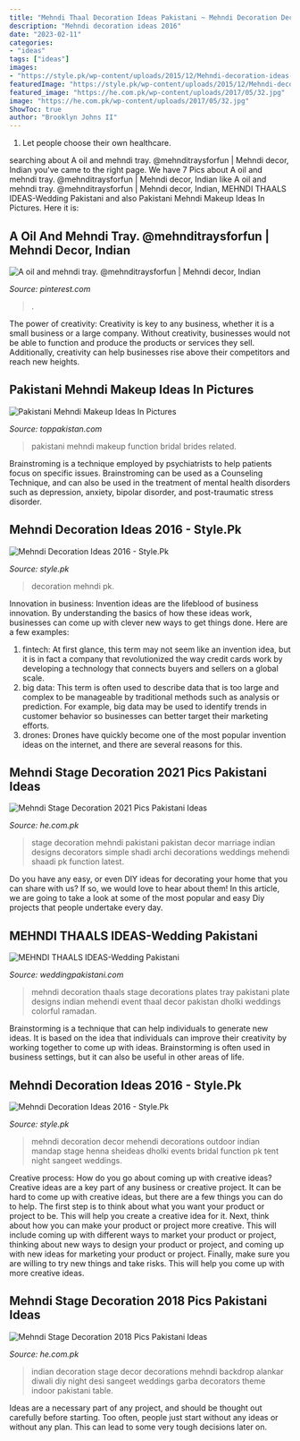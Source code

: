 ```yaml
---
title: "Mehndi Thaal Decoration Ideas Pakistani ~ Mehndi Decoration Decor Mehendi Decorations Outdoor Indian Mandap Stage Henna Sheideas Dholki Events Bridal Function Pk Tent Night Sangeet Weddings"
description: "Mehndi decoration ideas 2016"
date: "2023-02-11"
categories:
- "ideas"
tags: ["ideas"]
images:
- "https://style.pk/wp-content/uploads/2015/12/Mehndi-decoration-ideas-2016-indoor.jpg"
featuredImage: "https://style.pk/wp-content/uploads/2015/12/Mehndi-decoration-ideas-2016-indoor.jpg"
featured_image: "https://he.com.pk/wp-content/uploads/2017/05/32.jpg"
image: "https://he.com.pk/wp-content/uploads/2017/05/32.jpg"
ShowToc: true
author: "Brooklyn Johns II"
---
```



1. Let people choose their own healthcare.

	

		
searching about A oil and mehndi tray. @mehnditraysforfun | Mehndi decor, Indian you've came to the right page. We have 7 Pics about A oil and mehndi tray. @mehnditraysforfun | Mehndi decor, Indian like A oil and mehndi tray. @mehnditraysforfun | Mehndi decor, Indian, MEHNDI THAALS IDEAS-Wedding Pakistani and also Pakistani Mehndi Makeup Ideas In Pictures. Here it is:
		
    
## A Oil And Mehndi Tray. @mehnditraysforfun | Mehndi Decor, Indian

<img loading=lazy src="https://i.pinimg.com/originals/e8/94/2f/e8942f377090a995390e9bf6e981d845.jpg" onerror="this.onerror=null;this.src='https://tse4.mm.bing.net/th?id=OIP.E4FuEUNL4dIuL2goIcDt_AHaJ4&amp;pid=15.1';" alt="A oil and mehndi tray. @mehnditraysforfun | Mehndi decor, Indian">

_Source: pinterest.com_

>. 

	

The power of creativity:
Creativity is key to any business, whether it is a small business or a large company. Without creativity, businesses would not be able to function and produce the products or services they sell. Additionally, creativity can help businesses rise above their competitors and reach new heights.

    
## Pakistani Mehndi Makeup Ideas In Pictures

<img loading=lazy src="https://www.toppakistan.com/wp-content/uploads/2016/03/Pakistani-Bridal-Makeup-For-Mehndi-Function-001.jpg" onerror="this.onerror=null;this.src='https://tse3.mm.bing.net/th?id=OIP.4chsiljoBRd_N9IFcIzshAHaLG&amp;pid=15.1';" alt="Pakistani Mehndi Makeup Ideas In Pictures">

_Source: toppakistan.com_

>pakistani mehndi makeup function bridal brides related. 

	

Brainstroming is a technique employed by psychiatrists to help patients focus on specific issues. Brainstroming can be used as a Counseling Technique, and can also be used in the treatment of mental health disorders such as depression, anxiety, bipolar disorder, and post-traumatic stress disorder.

    
## Mehndi Decoration Ideas 2016 - Style.Pk

<img loading=lazy src="https://style.pk/wp-content/uploads/2015/12/Mehndi-decoration-ideas-2016-indoor.jpg" onerror="this.onerror=null;this.src='https://tse1.mm.bing.net/th?id=OIP._03puNu5FSnIVR76udz-JgHaFX&amp;pid=15.1';" alt="Mehndi Decoration Ideas 2016 - Style.Pk">

_Source: style.pk_

>decoration mehndi pk. 

	

Innovation in business:
Invention ideas are the lifeblood of business innovation. By understanding the basics of how these ideas work, businesses can come up with clever new ways to get things done. Here are a few examples: 
1. fintech: At first glance, this term may not seem like an invention idea, but it is in fact a company that revolutionized the way credit cards work by developing a technology that connects buyers and sellers on a global scale.
2. big data: This term is often used to describe data that is too large and complex to be manageable by traditional methods such as analysis or prediction. For example, big data may be used to identify trends in customer behavior so businesses can better target their marketing efforts. 
3. drones: Drones have quickly become one of the most popular invention ideas on the internet, and there are several reasons for this.

    
## Mehndi Stage Decoration 2021 Pics Pakistani Ideas

<img loading=lazy src="https://he.com.pk/wp-content/uploads/2017/05/32.jpg" onerror="this.onerror=null;this.src='https://tse4.mm.bing.net/th?id=OIP.EBrUvaOguRSkp4Immd9XHQHaE5&amp;pid=15.1';" alt="Mehndi Stage Decoration 2021 Pics Pakistani Ideas">

_Source: he.com.pk_

>stage decoration mehndi pakistani pakistan decor marriage indian designs decorators simple shadi archi decorations weddings mehendi shaadi pk function latest. 

	

Do you have any easy, or even DIY ideas for decorating your home that you can share with us? If so, we would love to hear about them! In this article, we are going to take a look at some of the most popular and easy Diy projects that people undertake every day.

    
## MEHNDI THAALS IDEAS-Wedding Pakistani

<img loading=lazy src="https://weddingpakistani.com/wp-content/uploads/2013/03/m8.jpg" onerror="this.onerror=null;this.src='https://tse3.mm.bing.net/th?id=OIP.onfS2zOxV3Bw4qEKUIyfvwHaEx&amp;pid=15.1';" alt="MEHNDI THAALS IDEAS-Wedding Pakistani">

_Source: weddingpakistani.com_

>mehndi decoration thaals stage decorations plates tray pakistani plate designs indian mehendi event thaal decor pakistan dholki weddings colorful ramadan. 

	

Brainstorming is a technique that can help individuals to generate new ideas. It is based on the idea that individuals can improve their creativity by working together to come up with ideas. Brainstorming is often used in business settings, but it can also be useful in other areas of life.

    
## Mehndi Decoration Ideas 2016 - Style.Pk

<img loading=lazy src="https://style.pk/wp-content/uploads/2015/12/Mehndi-Decoration-Ideas-2016-outdoor-600x398.jpg" onerror="this.onerror=null;this.src='https://tse2.mm.bing.net/th?id=OIP.oOd3CzLtpTh67jXSmYh6EwHaE6&amp;pid=15.1';" alt="Mehndi Decoration Ideas 2016 - Style.Pk">

_Source: style.pk_

>mehndi decoration decor mehendi decorations outdoor indian mandap stage henna sheideas dholki events bridal function pk tent night sangeet weddings. 

	

Creative process: How do you go about coming up with creative ideas?
Creative ideas are a key part of any business or creative project. It can be hard to come up with creative ideas, but there are a few things you can do to help. The first step is to think about what you want your product or project to be. This will help you create a creative idea for it. Next, think about how you can make your product or project more creative. This will include coming up with different ways to market your product or project, thinking about new ways to design your product or project, and coming up with new ideas for marketing your product or project. Finally, make sure you are willing to try new things and take risks. This will help you come up with more creative ideas.

    
## Mehndi Stage Decoration 2018 Pics Pakistani Ideas

<img loading=lazy src="http://he.com.pk/wp-content/uploads/2017/05/36.jpg" onerror="this.onerror=null;this.src='https://tse1.mm.bing.net/th?id=OIP.qnIacly24yM8OJIZ2iokPgHaFh&amp;pid=15.1';" alt="Mehndi Stage Decoration 2018 Pics Pakistani Ideas">

_Source: he.com.pk_

>indian decoration stage decor decorations mehndi backdrop alankar diwali diy night desi sangeet weddings garba decorators theme indoor pakistani table. 

	

Ideas are a necessary part of any project, and should be thought out carefully before starting. Too often, people just start without any ideas or without any plan. This can lead to some very tough decisions later on.

